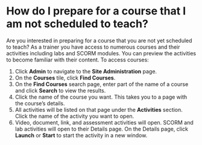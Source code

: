 # How do I prepare for a course that I am not scheduled to teach?

Are you interested in preparing for a course that you are not yet scheduled to teach? As a trainer you have access to numerous courses and their activities including labs and SCORM modules. You can preview the activities to become familiar with their content. To access courses:

1. Click **Admin** to navigate to the **Site Administration** page.
1. On the **Courses** tile, click **Find Courses**.
1. On the **Find Courses** search page, enter part of the name of a course and click **Search** to view the results.
1. Click the name of the course you want. This takes you to a page with the course’s details.
1. All activities will be listed on that page under the **Activities** section. Click the name of the activity you want to open.
1. Video, document, link, and assessment activities will open. SCORM and lab activities will open to their Details page. On the Details page, click **Launch** or **Start** to start the activity in a new window.
